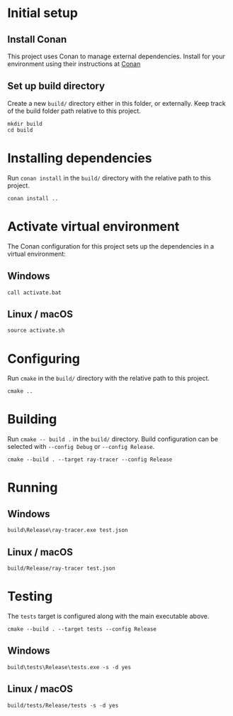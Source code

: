 # Initial setup

## Install Conan

This project uses Conan to manage external dependencies. Install for your environment using their instructions at [Conan](https://docs.conan.io/en/latest/installation.html)

## Set up build directory

Create a new `build/` directory either in this folder, or externally. Keep track of the build folder path relative to this project.

```
mkdir build
cd build
```

# Installing dependencies

Run `conan install` in the `build/` directory with the relative path to this project.

```
conan install ..
```

# Activate virtual environment

The Conan configuration for this project sets up the dependencies in a virtual environment:

## Windows

```
call activate.bat
```

## Linux / macOS

```
source activate.sh
```

# Configuring

Run `cmake` in the `build/` directory with the relative path to this project.

```
cmake ..
```

# Building

Run `cmake -- build .` in the `build/` directory. Build configuration can be selected with `--config Debug` or `--config Release`.

```
cmake --build . --target ray-tracer --config Release
```

# Running

## Windows
```
build\Release\ray-tracer.exe test.json
```

## Linux / macOS
```
build/Release/ray-tracer test.json
```

# Testing

The `tests` target is configured along with the main executable above.

```
cmake --build . --target tests --config Release
```

## Windows

```
build\tests\Release\tests.exe -s -d yes
```

## Linux / macOS

```
build/tests/Release/tests -s -d yes
```
